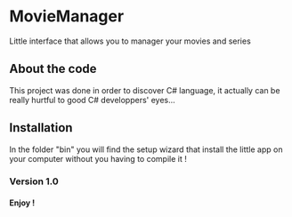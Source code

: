 # MovieManager
Little interface that allows you to manager your movies and series


## About the code
This project was done in order to discover C# language, it actually can be really hurtful to good C# developpers' eyes...

## Installation
In the folder "bin" you will find the setup wizard that install the little app on your computer without you having to compile it !

### Version 1.0
#### Enjoy !

